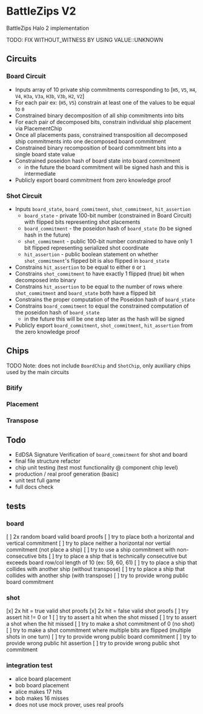 # BattleZips V2
BattleZips Halo 2 implementation

TODO: FIX WITHOUT_WITNESS BY USING VALUE::UNKNOWN


## Circuits

### Board Circuit
  - Inputs array of 10 private ship commitments corresponding to [`H5`, `V5`, `H4`, `V4`, `H3a`, `V3a`, `H3b`, `V3b`, `H2`, `V2`]
  - For each pair ex: (`H5`, `V5`) constrain at least one of the values to be equal to `0`
  - Constrained binary decomposition of all ship commitments into bits
  - For each pair of decomposed bits, constrain individual ship placement via PlacementChip
  - Once all placements pass, constrained transposition all decomposed ship commitments into one decomposed board commitment
  - Constrained binary recomposition of board commitment bits into a single board state value
  - Constrained poseidon hash of board state into board commitment
    - in the future the board commitment will be signed hash and this is intermediate
  - Publicly export board commitment from zero knowledge proof

### Shot Circuit
  - Inputs `board_state`, `board_commitment`, `shot_commitment`, `hit_assertion`
     - `board_state` - private 100-bit number (constrained in Board Circuit) with flipped bits representing shot placements
     - `board_commitment` - the poseidon hash of `board_state` (to be signed hash in the future)
     - `shot_commitment` - public 100-bit number constrained to have only 1 bit flipped representing serialized shot coordinate
     - `hit_assertion` - public boolean statement on whether `shot_commitment`'s flipped bit is also flipped in `board_state`
  - Constrains `hit_assertion` to be equal to either `0` or `1`
  - Constrains `shot_commitment` to have exactly 1 flipped (true) bit when decomposed into binary
  - Constrains `hit_assertion` to be equal to the number of rows where `shot_commitment` and `board_state` both have a flipped bit
  - Constrains the proper computation of the Poseidon hash of `board_state`
  - Constrains `board_commitment` to equal the constrained computation of the poseidon hash of `board_state`
    - in the future this will be one step later as the hash will be signed
  - Publicly export `board_commitment`, `shot_commitment`, `hit_assertion` from the zero knowledge proof

## Chips
TODO
Note: does not include `BoardChip` and `ShotChip`, only auxiliary chips used by the main circuits

### Bitify

### Placement

### Transpose

## Todo
 - EdDSA Signature Verification of `board_commitment` for shot and board
 - final file structure refactor
 - chip unit testing (test most functionality @ component chip level)
 - production / real proof generation (basic)
 - unit test full game
 - full docs check


## tests

### board
 [ ] 2x random board valid board proofs
 [ ] try to place both a horizontal and vertical commitment
 [ ] try to place neither a horizontal nor vertial commitment (not place a ship)
 [ ] try to use a ship commitment with non-consecutive bits
 [ ] try to place a ship that is technically consecutive but exceeds board row/col length of 10 (ex: 59, 60, 61)
 [ ] try to place a ship that collides with another ship (without transpose)
 [ ] try to place a ship that collides with another ship (with transpose)
 [ ] try to provide wrong public board commitment

### shot
 [x] 2x hit = true valid shot proofs
 [x] 2x hit = false valid shot proofs
 [ ] try assert hit != 0 or 1
 [ ] try to assert a hit when the shot missed
 [ ] try to assert a shot when the hit missed
 [ ] try to make a shot commitment of 0 (no shot)
 [ ] try to make a shot commitment where multiple bits are flipped (multiple shots in one turn)
 [ ] try to provide wrong public board commitment
 [ ] try to provide wrong public hit assertion
 [ ] try to provide wrong public shot commitment

### integration test
 - alice board placement
 - bob board placement
 - alice makes 17 hits
 - bob makes 16 misses
 - does not use mock prover, uses real proofs